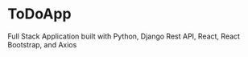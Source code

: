 # ToDoApp
Full Stack Application built with Python, Django Rest API, React, React Bootstrap, and Axios
